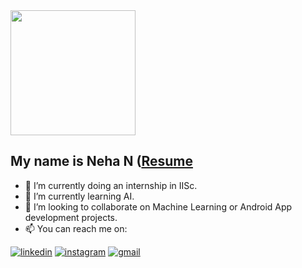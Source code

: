 <img src = "https://i.pinimg.com/originals/b7/43/52/b743527a755c9e382579da4eb63c03d1.gif" width = "200" height = "200">

## My name is Neha N ([Resume](https://drive.google.com/file/d/1TCq3XRzHhfZnO-cRT9ZtnER1qWQnfVH2/view?usp=sharing)

- 🔭 I’m currently doing an internship in IISc.
- 🌱 I’m currently learning AI.
- 👯 I’m looking to collaborate on Machine Learning or Android App development projects.
- 📫 You can reach me on:  

[1]: https://www.linkedin.com/in/neha-n-b81ab3172
[2]: https://www.instagram.com/neha_sama12/
[3]: https://www.nehanagaraj98@gmail.com

  [![linkedin](https://img.icons8.com/ios/48/linkedin.png)][1]
  [![instagram](https://img.icons8.com/doodle/48/instagram-new.png)][2]
  [![gmail](https://img.icons8.com/doodle/1x/gmail.png)][3]
